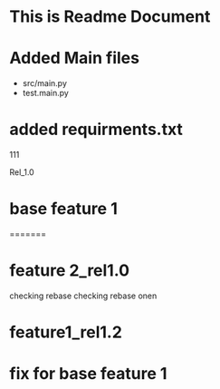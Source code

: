 # This is Readme Document

# Added Main files 

* src/main.py
* test.main.py 

# added requirments.txt 

111

Rel_1.0 


# base feature 1 
=======
# feature 2_rel1.0 

checking rebase 
checking rebase onen


# feature1_rel1.2 


# fix for base feature 1 